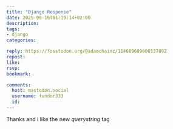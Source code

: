 ```yaml
---
title: "Django Response"
date: 2025-06-16T01:19:14+02:00
description:
tags:
- django
categories:

reply: https://fosstodon.org/@adamchainz/114689689606537892
repost:
like:
rsvp:
bookmark:

comments:
  host: mastodon.social
  username: fundor333
  id:
---
```


Thanks and i like the new _querystring_ tag
